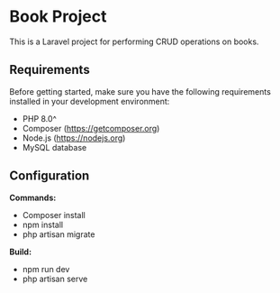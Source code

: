 # Book Project

This is a Laravel project for performing CRUD operations on books.

## Requirements

Before getting started, make sure you have the following requirements installed in your development environment:

- PHP 8.0^
- Composer (https://getcomposer.org)
- Node.js (https://nodejs.org)
- MySQL database

## Configuration

**Commands:**
- Composer install
- npm install
- php artisan migrate

**Build:**
- npm run dev
- php artisan serve
